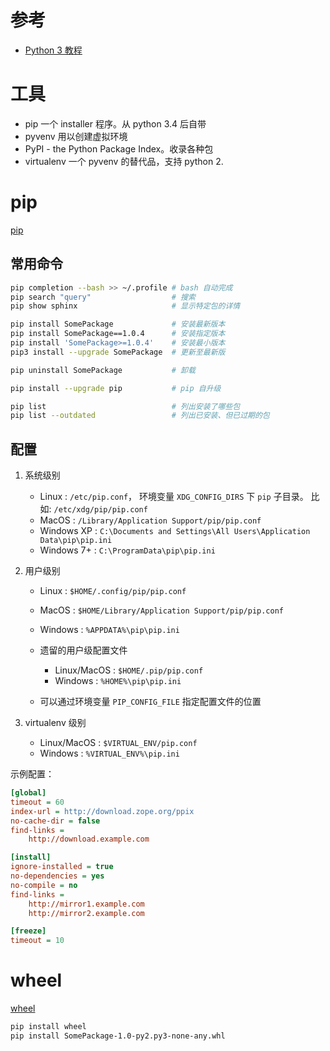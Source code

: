 

# 参考

* [Python 3 教程](http://www.runoob.com/python3/python3-tutorial.html)



# 工具
* pip 一个 installer 程序。从 python 3.4 后自带
* pyvenv 用以创建虚拟环境
* PyPI - the Python Package Index。收录各种包
* virtualenv 一个 pyvenv 的替代品，支持 python 2.


# pip

[pip](https://pip.pypa.io/en/stable/)

## 常用命令

```bash
pip completion --bash >> ~/.profile # bash 自动完成
pip search "query"                  # 搜索
pip show sphinx                     # 显示特定包的详情

pip install SomePackage             # 安装最新版本
pip install SomePackage==1.0.4      # 安装指定版本
pip install 'SomePackage>=1.0.4'    # 安装最小版本
pip3 install --upgrade SomePackage  # 更新至最新版

pip uninstall SomePackage           # 卸载

pip install --upgrade pip           # pip 自升级

pip list                            # 列出安装了哪些包
pip list --outdated                 # 列出已安装、但已过期的包
```

## 配置

1. 系统级别
    * Linux : `/etc/pip.conf`，
       环境变量 `XDG_CONFIG_DIRS` 下 `pip` 子目录。
       比如: `/etc/xdg/pip/pip.conf`
    * MacOS : `/Library/Application Support/pip/pip.conf`
    * Windows XP : `C:\Documents and Settings\All Users\Application Data\pip\pip.ini`
    * Windows 7+ : `C:\ProgramData\pip\pip.ini`
    
    
1. 用户级别
    * Linux : `$HOME/.config/pip/pip.conf`
    * MacOS : `$HOME/Library/Application Support/pip/pip.conf`
    * Windows : `%APPDATA%\pip\pip.ini`
    
    * 遗留的用户级配置文件
    
        * Linux/MacOS : `$HOME/.pip/pip.conf`
        * Windows : `%HOME%\pip\pip.ini`

    * 可以通过环境变量 `PIP_CONFIG_FILE` 指定配置文件的位置

1. virtualenv 级别
    * Linux/MacOS : `$VIRTUAL_ENV/pip.conf`
    * Windows : `%VIRTUAL_ENV%\pip.ini`

示例配置：

```ini
[global]
timeout = 60
index-url = http://download.zope.org/ppix
no-cache-dir = false
find-links =
    http://download.example.com

[install]
ignore-installed = true
no-dependencies = yes
no-compile = no
find-links =
    http://mirror1.example.com
    http://mirror2.example.com

[freeze]
timeout = 10
```

# wheel

[wheel](https://wheel.readthedocs.io/en/latest/)


```bash
pip install wheel
pip install SomePackage-1.0-py2.py3-none-any.whl
```